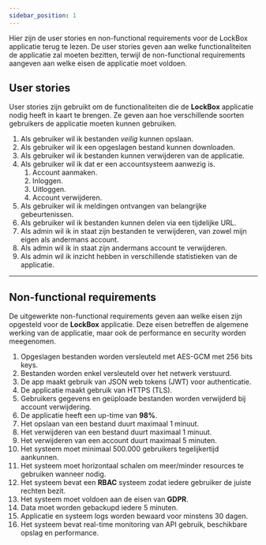 ```yaml
---
sidebar_position: 1
---
```

Hier zijn de user stories en non-functional requirements voor de LockBox applicatie terug te lezen. De user stories geven aan welke functionaliteiten de applicatie zal moeten bezitten, terwijl de non-functional requirements aangeven aan welke eisen de applicatie moet voldoen. 

## User stories

User stories zijn gebruikt om de functionaliteiten die de **LockBox** applicatie nodig heeft in kaart te brengen. Ze geven aan hoe verschillende soorten gebruikers de applicatie moeten kunnen gebruiken. 

1. Als gebruiker wil ik bestanden *veilig* kunnen opslaan.
2. Als gebruiker wil ik een opgeslagen bestand kunnen downloaden.
3. Als gebruiker wil ik bestanden kunnen verwijderen van de applicatie.
4. Als gebruiker wil ik dat er een accountsysteem aanwezig is.
	1. Account aanmaken.
	2. Inloggen.
	3. Uitloggen.
	4. Account verwijderen.
5. Als gebruiker wil ik meldingen ontvangen van belangrijke gebeurtenissen. 
6. Als gebruiker wil ik bestanden kunnen delen via een tijdelijke URL.
7. Als admin wil ik in staat zijn bestanden te verwijderen, van zowel mijn eigen als andermans account.
8. Als admin wil ik in staat zijn andermans account te verwijderen. 
9. Als admin wil ik inzicht hebben in verschillende statistieken van de applicatie. 

---
## Non-functional requirements

De uitgewerkte non-functional requirements geven aan welke eisen zijn opgesteld voor de **LockBox** applicatie. Deze eisen betreffen de algemene werking van de applicatie, maar ook de performance en security worden meegenomen.

1. Opgeslagen bestanden worden versleuteld met AES-GCM met 256 bits keys.
2. Bestanden worden enkel versleuteld over het netwerk verstuurd.
3. De app maakt gebruik van JSON web tokens (JWT) voor authenticatie.
4. De applicatie maakt gebruik van HTTPS (TLS).
5. Gebruikers gegevens en geüploade bestanden worden verwijderd bij account verwijdering. 
6. De applicatie heeft een up-time van **98%**.
7. Het opslaan van een bestand duurt maximaal 1 minuut. 
8. Het verwijderen van een bestand duurt maximaal 1 minuut.
9. Het verwijderen van een account duurt maximaal 5 minuten.
10. Het systeem moet minimaal 500.000 gebruikers tegelijkertijd aankunnen.
11. Het systeem moet horizontaal schalen om meer/minder resources te gebruiken wanneer nodig. 
12. Het systeem bevat een **RBAC** systeem zodat iedere gebruiker de juiste rechten bezit. 
13. Het systeem moet voldoen aan de eisen van **GDPR**.
14. Data moet worden gebackupd iedere 5 minuten.
15. Applicatie en systeem logs worden bewaard voor minstens 30 dagen.
16. Het systeem bevat real-time monitoring van API gebruik, beschikbare opslag en performance.
